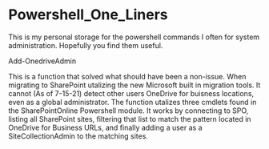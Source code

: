 # Powershell_One_Liners
This is my personal storage for the powershell commands I often for system administration. Hopefully you find them useful. 


Add-OnedriveAdmin

This is a function that solved what should have been a non-issue. When migrating to SharePoint utalizing the new Microsoft built in migration tools. It cannot (As of 7-15-21) detect other users OneDrive for buisness locations, even as a global administrator.
The function utalizes three cmdlets found in the SharePointOnline Powershell module. It works by connecting to SPO, listing all SharePoint sites, filtering that list to match the pattern located in OneDrive for Business URLs, and finally adding a user as a SiteCollectionAdmin to the matching sites.
